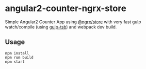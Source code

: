 angular2-counter-ngrx-store
===========================

Simple Angular2 Counter App using [@ngrx/store](https://github.com/ngrx/store) with very fast gulp watch/compile (using [gulp-tsb](https://github.com/jrieken/gulp-tsb)) and webpack dev build.

## Usage

```
npm install
npm run build
npm start
```

